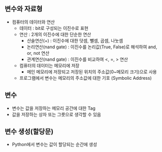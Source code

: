 ## 변수와 자료형 
* 컴퓨터의 데이터와 연산
  * 데이터 : bit로 구성되는 이진수로 표현
  * 연산 : 2개의 이진수에 대한 단순한 연산
    * 산술연산(+) : 이진수에 대한 덧셈, 뺄셈, 곱셈, 나눗셈
    * 논리연산(nand gate) : 이진수를 논리값(True, False)로 해석하여 and, or, not 연산
    * 관계연산(nand gate) : 이진수를 비교하여 <, =, > 연산
  * 컴퓨터의 데이터는 메모리에 저장
    * 메인 메모리에 저장되고 저장된 위치의 주소값(0~메모리 크기)으로 사용
  * 프로그램에서 변수는 메모리의 주소값에 대한 기호 (Symbolic Address)
  
## 변수
 * 변수는 값을 저장하는 메모리 공간에 대한 Tag
 * 값을 저장하는 상자 또는 그릇으로 생각할 수 있음

## 변수 생성(할당문)
 * Python에서 변수는 값이 할당되는 순간에 생성
 
